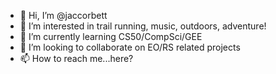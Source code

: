 - 👋 Hi, I’m @jaccorbett
- 👀 I’m interested in trail running, music, outdoors, adventure!
- 🌱 I’m currently learning CS50/CompSci/GEE
- 💞️ I’m looking to collaborate on EO/RS related projects
- 📫 How to reach me...here?

<!---
jaccorbett/jaccorbett is a ✨ special ✨ repository because its `README.md` (this file) appears on your GitHub profile.
You can click the Preview link to take a look at your changes.
--->
